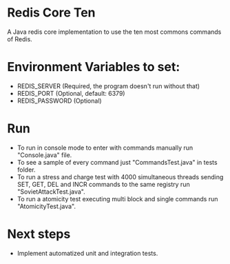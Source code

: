 # Redis Core Ten
A Java redis core implementation to use the ten most commons commands of Redis.

# Environment Variables to set:
- REDIS_SERVER (Required, the program doesn't run without that)
- REDIS_PORT (Optional, default: 6379)
- REDIS_PASSWORD (Optional)

# Run
- To run in console mode to enter with commands manually run "Console.java" file.
- To see a sample of every command just "CommandsTest.java" in tests folder.
- To run a stress and charge test with 4000 simultaneous threads sending SET, GET, DEL and INCR commands to the same registry run "SovietAttackTest.java".
- To run a atomicity test executing multi block and single commands run "AtomicityTest.java".

# Next steps
- Implement automatized unit and integration tests.
